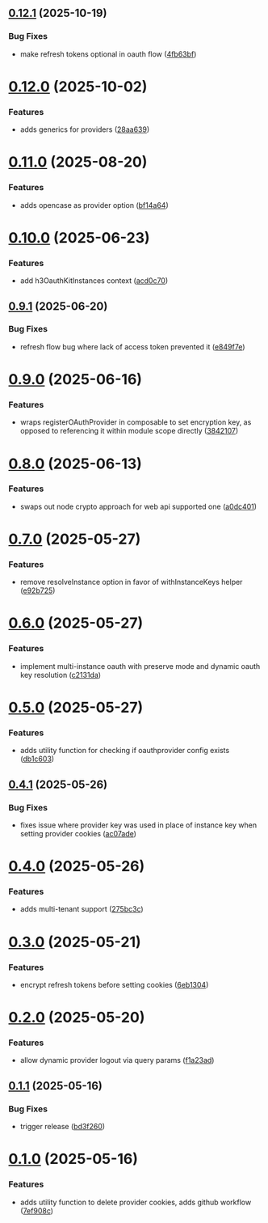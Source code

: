 ## [0.12.1](https://github.com/sashamilenkovic/h3-oauth-kit/compare/v0.12.0...v0.12.1) (2025-10-19)


### Bug Fixes

* make refresh tokens optional in oauth flow ([4fb63bf](https://github.com/sashamilenkovic/h3-oauth-kit/commit/4fb63bfb86b8bc441e814b2ac010d6d5a8e7d708))

# [0.12.0](https://github.com/sashamilenkovic/h3-oauth-kit/compare/v0.11.0...v0.12.0) (2025-10-02)


### Features

* adds generics for providers ([28aa639](https://github.com/sashamilenkovic/h3-oauth-kit/commit/28aa639ee80e6d187a06ddc11302dead2b5f92d5))

# [0.11.0](https://github.com/sashamilenkovic/h3-oauth-kit/compare/v0.10.0...v0.11.0) (2025-08-20)


### Features

* adds opencase as provider option ([bf14a64](https://github.com/sashamilenkovic/h3-oauth-kit/commit/bf14a64f8973c4b413d2412722190fdfe7201621))

# [0.10.0](https://github.com/sashamilenkovic/h3-oauth-kit/compare/v0.9.1...v0.10.0) (2025-06-23)


### Features

* add h3OauthKitInstances context ([acd0c70](https://github.com/sashamilenkovic/h3-oauth-kit/commit/acd0c70197dbd053fc5a62cf31924c45e74f9e95))

## [0.9.1](https://github.com/sashamilenkovic/h3-oauth-kit/compare/v0.9.0...v0.9.1) (2025-06-20)


### Bug Fixes

* refresh flow bug where lack of access token prevented it ([e849f7e](https://github.com/sashamilenkovic/h3-oauth-kit/commit/e849f7e675e770ad9d87916946c15d9b207a6bf5))

# [0.9.0](https://github.com/sashamilenkovic/h3-oauth-kit/compare/v0.8.0...v0.9.0) (2025-06-16)


### Features

* wraps registerOAuthProvider in composable to set encryption key, as opposed to referencing it within module scope directly ([3842107](https://github.com/sashamilenkovic/h3-oauth-kit/commit/384210714f673e3567d6a0f7a8c6794fea45462f))

# [0.8.0](https://github.com/sashamilenkovic/h3-oauth-kit/compare/v0.7.0...v0.8.0) (2025-06-13)


### Features

* swaps out node crypto approach for web api supported one ([a0dc401](https://github.com/sashamilenkovic/h3-oauth-kit/commit/a0dc401a9ac99e3613f964ce71f98a5f15edbed0))

# [0.7.0](https://github.com/sashamilenkovic/h3-oauth-kit/compare/v0.6.0...v0.7.0) (2025-05-27)


### Features

* remove resolveInstance option in favor of withInstanceKeys helper ([e92b725](https://github.com/sashamilenkovic/h3-oauth-kit/commit/e92b725ea17ad05a42f9bb204d4731b1138aeb1a))

# [0.6.0](https://github.com/sashamilenkovic/h3-oauth-kit/compare/v0.5.0...v0.6.0) (2025-05-27)


### Features

* implement multi-instance oauth with preserve mode and dynamic oauth key resolution ([c2131da](https://github.com/sashamilenkovic/h3-oauth-kit/commit/c2131da72b105efd12d0adf1f6f0cf5cec8d0095))

# [0.5.0](https://github.com/sashamilenkovic/h3-oauth-kit/compare/v0.4.1...v0.5.0) (2025-05-27)


### Features

* adds utility function for checking if oauthprovider config exists ([db1c603](https://github.com/sashamilenkovic/h3-oauth-kit/commit/db1c6036481f6463543625cf3360b91dd3575d8c))

## [0.4.1](https://github.com/sashamilenkovic/h3-oauth-kit/compare/v0.4.0...v0.4.1) (2025-05-26)


### Bug Fixes

* fixes issue where provider key was used in place of instance key when setting provider cookies ([ac07ade](https://github.com/sashamilenkovic/h3-oauth-kit/commit/ac07ade9bb366f9e019616a546217f42c4ffba6a))

# [0.4.0](https://github.com/sashamilenkovic/h3-oauth-kit/compare/v0.3.0...v0.4.0) (2025-05-26)


### Features

* adds multi-tenant support ([275bc3c](https://github.com/sashamilenkovic/h3-oauth-kit/commit/275bc3c28e7c2f6db3d83b382727d0bcf6d114d8))

# [0.3.0](https://github.com/sashamilenkovic/h3-oauth-kit/compare/v0.2.0...v0.3.0) (2025-05-21)


### Features

* encrypt refresh tokens before setting cookies ([6eb1304](https://github.com/sashamilenkovic/h3-oauth-kit/commit/6eb13041bb39d0e84b6d865ffa9ca4654e0aaeed))

# [0.2.0](https://github.com/sashamilenkovic/h3-oauth-kit/compare/v0.1.1...v0.2.0) (2025-05-20)


### Features

* allow dynamic provider logout via query params ([f1a23ad](https://github.com/sashamilenkovic/h3-oauth-kit/commit/f1a23ad6ff10278814f00f4c2588323159fb4edb))

## [0.1.1](https://github.com/sashamilenkovic/h3-oauth-kit/compare/v0.1.0...v0.1.1) (2025-05-16)


### Bug Fixes

* trigger release ([bd3f260](https://github.com/sashamilenkovic/h3-oauth-kit/commit/bd3f26089cba3bf5b3fce1e715288662c6129943))

# [0.1.0](https://github.com/sashamilenkovic/h3-oauth-kit/compare/v0.0.2...v0.1.0) (2025-05-16)


### Features

* adds utility function to delete provider cookies, adds github workflow ([7ef908c](https://github.com/sashamilenkovic/h3-oauth-kit/commit/7ef908c4e7002d667513ec1981fe4e602026753d))
